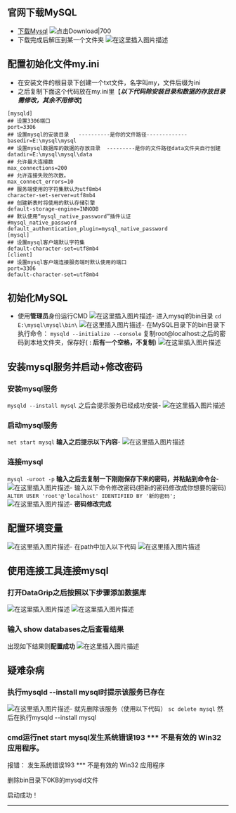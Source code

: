 ## 官网下载MySQL
- [下载Mysql](https://dev.mysql.com/downloads/mysql/)
![点击Download|700](https://img-blog.csdnimg.cn/2021052417324674.png?x-oss-process=image/watermark,type_ZmFuZ3poZW5naGVpdGk,shadow_10,text_aHR0cHM6Ly9ibG9nLmNzZG4ubmV0L3dlaXhpbl80MzU3OTAxNQ==,size_16,color_FFFFFF,t_70)
- 下载完成后解压到某一个文件夹
![在这里插入图片描述](https://img-blog.csdnimg.cn/20210524173506685.png?x-oss-process=image/watermark,type_ZmFuZ3poZW5naGVpdGk,shadow_10,text_aHR0cHM6Ly9ibG9nLmNzZG4ubmV0L3dlaXhpbl80MzU3OTAxNQ==,size_16,color_FFFFFF,t_70)
## 配置初始化文件my.ini
- 在安装文件的根目录下创建一个txt文件，名字叫my，文件后缀为ini
- 之后复制下面这个代码放在my.ini里【***以下代码除安装目录和数据的存放目录需修改，其余不用修改***】

```
[mysqld]
## 设置3306端口
port=3306
## 设置mysql的安装目录   ----------是你的文件路径-------------
basedir=E:\mysql\mysql
## 设置mysql数据库的数据的存放目录  ---------是你的文件路径data文件夹自行创建
datadir=E:\mysql\mysql\data
## 允许最大连接数
max_connections=200
## 允许连接失败的次数。
max_connect_errors=10
## 服务端使用的字符集默认为utf8mb4
character-set-server=utf8mb4
## 创建新表时将使用的默认存储引擎
default-storage-engine=INNODB
## 默认使用“mysql_native_password”插件认证
#mysql_native_password
default_authentication_plugin=mysql_native_password
[mysql]
## 设置mysql客户端默认字符集
default-character-set=utf8mb4
[client]
## 设置mysql客户端连接服务端时默认使用的端口
port=3306
default-character-set=utf8mb4
```

## 初始化MySQL
- 使用**管理员**身份运行CMD
![在这里插入图片描述](https://img-blog.csdnimg.cn/20210524174426362.png?x-oss-process=image/watermark,type_ZmFuZ3poZW5naGVpdGk,shadow_10,text_aHR0cHM6Ly9ibG9nLmNzZG4ubmV0L3dlaXhpbl80MzU3OTAxNQ==,size_16,color_FFFFFF,t_70)-
进入mysql的bin目录
`cd E:\mysql\mysql\bin\`
![在这里插入图片描述](https://img-blog.csdnimg.cn/20210524174552515.png)-
在MySQL目录下的bin目录下执行命令：
`mysqld --initialize --console`
复制root@localhost:之后的密码到本地文件夹，保存好( **: 后有一个空格，不复制**)
![在这里插入图片描述](https://img-blog.csdnimg.cn/20210525093717642.png)
## 安装mysql服务并启动+修改密码
### 安装mysql服务
`mysqld --install mysql`
之后会提示服务已经成功安装-
![在这里插入图片描述](https://img-blog.csdnimg.cn/20210525093910256.png)
### 启动mysql服务
`net start mysql`
**输入之后提示以下内容**-
![在这里插入图片描述](https://img-blog.csdnimg.cn/20210525094002685.png)
### 连接mysql
`mysql -uroot -p`
**输入之后去复制一下刚刚保存下来的密码，并粘贴到命令台**-
![在这里插入图片描述](https://img-blog.csdnimg.cn/2021052509403911.png?x-oss-process=image/watermark,type_ZmFuZ3poZW5naGVpdGk,shadow_10,text_aHR0cHM6Ly9ibG9nLmNzZG4ubmV0L3dlaXhpbl80MzU3OTAxNQ==,size_16,color_FFFFFF,t_70)-
输入以下命令修改密码(把新的密码修改成你想要的密码)
`ALTER USER 'root'@'localhost' IDENTIFIED BY '新的密码';`
![在这里插入图片描述](https://img-blog.csdnimg.cn/20210525094411413.png)-
**密码修改完成**
## 配置环境变量
![在这里插入图片描述](https://img-blog.csdnimg.cn/20210525100357202.png?x-oss-process=image/watermark,type_ZmFuZ3poZW5naGVpdGk,shadow_10,text_aHR0cHM6Ly9ibG9nLmNzZG4ubmV0L3dlaXhpbl80MzU3OTAxNQ==,size_16,color_FFFFFF,t_70)-
在path中加入以下代码
![在这里插入图片描述](https://img-blog.csdnimg.cn/2021052510042863.png?x-oss-process=image/watermark,type_ZmFuZ3poZW5naGVpdGk,shadow_10,text_aHR0cHM6Ly9ibG9nLmNzZG4ubmV0L3dlaXhpbl80MzU3OTAxNQ==,size_16,color_FFFFFF,t_70)
## 使用连接工具连接mysql
### 打开DataGrip之后按照以下步骤添加数据库
![在这里插入图片描述](https://img-blog.csdnimg.cn/20210531154902665.png?x-oss-process=image/watermark,type_ZmFuZ3poZW5naGVpdGk,shadow_10,text_aHR0cHM6Ly9ibG9nLmNzZG4ubmV0L3dlaXhpbl80MzU3OTAxNQ==,size_16,color_FFFFFF,t_70)
![在这里插入图片描述](https://img-blog.csdnimg.cn/20210531155954575.png?x-oss-process=image/watermark,type_ZmFuZ3poZW5naGVpdGk,shadow_10,text_aHR0cHM6Ly9ibG9nLmNzZG4ubmV0L3dlaXhpbl80MzU3OTAxNQ==,size_16,color_FFFFFF,t_70)
### 输入 show databases之后查看结果
出现如下结果则**配置成功**
![在这里插入图片描述](https://img-blog.csdnimg.cn/20210531160620941.png?x-oss-process=image/watermark,type_ZmFuZ3poZW5naGVpdGk,shadow_10,text_aHR0cHM6Ly9ibG9nLmNzZG4ubmV0L3dlaXhpbl80MzU3OTAxNQ==,size_16,color_FFFFFF,t_70)
## 疑难杂病
### 执行mysqld --install mysql时提示该服务已存在
![在这里插入图片描述](https://img-blog.csdnimg.cn/20210525095818371.png)-
就先删除该服务（使用以下代码）
`sc delete mysql`
然后在执行mysqld --install mysql

### cmd运行net start mysql发生系统错误193 *** 不是有效的 Win32 应用程序。
报错：
发生系统错误193 *** 不是有效的 Win32 应用程序

删除bin目录下0KB的mysqld文件

启动成功！

---

